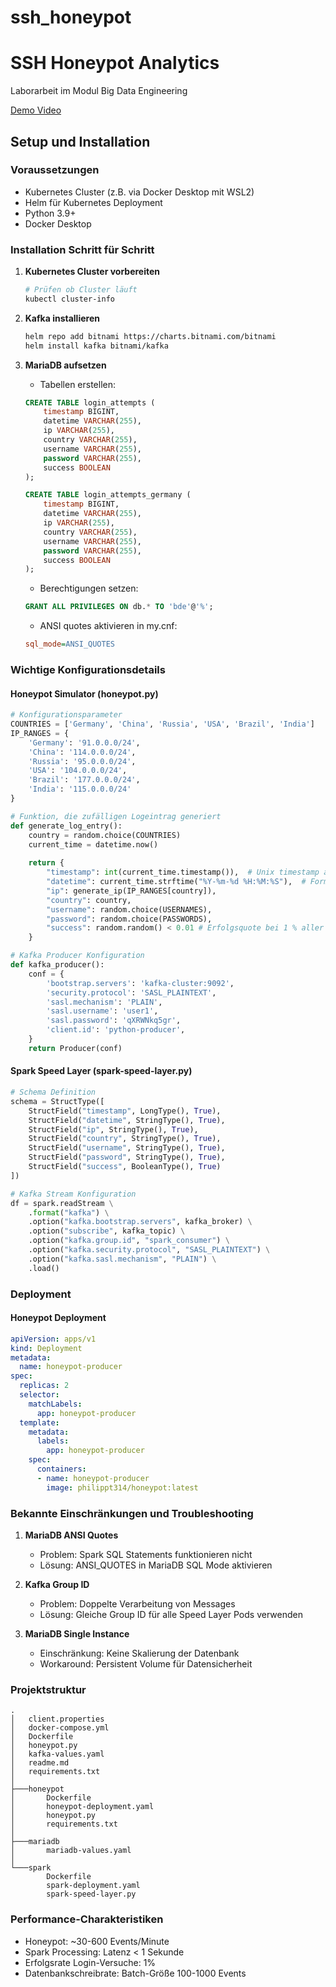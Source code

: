 # ssh_honeypot

# SSH Honeypot Analytics
Laborarbeit im Modul Big Data Engineering

[Demo Video](https://youtu.be/MppFt-uCNeg)

## Setup und Installation

### Voraussetzungen
- Kubernetes Cluster (z.B. via Docker Desktop mit WSL2)
- Helm für Kubernetes Deployment
- Python 3.9+
- Docker Desktop

### Installation Schritt für Schritt

1. **Kubernetes Cluster vorbereiten**
   ```bash
   # Prüfen ob Cluster läuft
   kubectl cluster-info
   ```

2. **Kafka installieren**
   ```bash
   helm repo add bitnami https://charts.bitnami.com/bitnami
   helm install kafka bitnami/kafka
   ```

3. **MariaDB aufsetzen**
   - Tabellen erstellen:
   ```sql
   CREATE TABLE login_attempts (
       timestamp BIGINT,
       datetime VARCHAR(255),
       ip VARCHAR(255),
       country VARCHAR(255),
       username VARCHAR(255),
       password VARCHAR(255),
       success BOOLEAN
   );

   CREATE TABLE login_attempts_germany (
       timestamp BIGINT,
       datetime VARCHAR(255),
       ip VARCHAR(255),
       country VARCHAR(255),
       username VARCHAR(255),
       password VARCHAR(255),
       success BOOLEAN
   );
   ```
   - Berechtigungen setzen:
   ```sql
   GRANT ALL PRIVILEGES ON db.* TO 'bde'@'%';
   ```
   - ANSI quotes aktivieren in my.cnf:
   ```ini
   sql_mode=ANSI_QUOTES
   ```

### Wichtige Konfigurationsdetails

#### Honeypot Simulator (honeypot.py)
```python
# Konfigurationsparameter
COUNTRIES = ['Germany', 'China', 'Russia', 'USA', 'Brazil', 'India']
IP_RANGES = {
    'Germany': '91.0.0.0/24',
    'China': '114.0.0.0/24',
    'Russia': '95.0.0.0/24',
    'USA': '104.0.0.0/24',
    'Brazil': '177.0.0.0/24',
    'India': '115.0.0.0/24'
}

# Funktion, die zufälligen Logeintrag generiert
def generate_log_entry():
    country = random.choice(COUNTRIES)
    current_time = datetime.now()
    
    return {
        "timestamp": int(current_time.timestamp()),  # Unix timestamp aus current_time
        "datetime": current_time.strftime("%Y-%m-%d %H:%M:%S"),  # Formatierte Zeit aus current_time
        "ip": generate_ip(IP_RANGES[country]),
        "country": country,
        "username": random.choice(USERNAMES),
        "password": random.choice(PASSWORDS),
        "success": random.random() < 0.01 # Erfolgsquote bei 1 % aller Zugriffe
    }

# Kafka Producer Konfiguration
def kafka_producer():
    conf = {
        'bootstrap.servers': 'kafka-cluster:9092',
        'security.protocol': 'SASL_PLAINTEXT',
        'sasl.mechanism': 'PLAIN',
        'sasl.username': 'user1',
        'sasl.password': 'qXRWNkq5gr',
        'client.id': 'python-producer',
    }
    return Producer(conf)
```

#### Spark Speed Layer (spark-speed-layer.py)
```python
# Schema Definition
schema = StructType([
    StructField("timestamp", LongType(), True),
    StructField("datetime", StringType(), True),
    StructField("ip", StringType(), True),
    StructField("country", StringType(), True),
    StructField("username", StringType(), True),
    StructField("password", StringType(), True),
    StructField("success", BooleanType(), True)
])

# Kafka Stream Konfiguration
df = spark.readStream \
    .format("kafka") \
    .option("kafka.bootstrap.servers", kafka_broker) \
    .option("subscribe", kafka_topic) \
    .option("kafka.group.id", "spark_consumer") \
    .option("kafka.security.protocol", "SASL_PLAINTEXT") \
    .option("kafka.sasl.mechanism", "PLAIN") \
    .load()
```

### Deployment

#### Honeypot Deployment
```yaml
apiVersion: apps/v1
kind: Deployment
metadata:
  name: honeypot-producer
spec:
  replicas: 2
  selector:
    matchLabels:
      app: honeypot-producer
  template:
    metadata:
      labels:
        app: honeypot-producer
    spec:
      containers:
      - name: honeypot-producer
        image: philippt314/honeypot:latest
```

### Bekannte Einschränkungen und Troubleshooting

1. **MariaDB ANSI Quotes**
   - Problem: Spark SQL Statements funktionieren nicht
   - Lösung: ANSI_QUOTES in MariaDB SQL Mode aktivieren

2. **Kafka Group ID**
   - Problem: Doppelte Verarbeitung von Messages
   - Lösung: Gleiche Group ID für alle Speed Layer Pods verwenden

3. **MariaDB Single Instance**
   - Einschränkung: Keine Skalierung der Datenbank
   - Workaround: Persistent Volume für Datensicherheit

### Projektstruktur
```
.
│   client.properties
│   docker-compose.yml
│   Dockerfile
│   honeypot.py
│   kafka-values.yaml
│   readme.md
│   requirements.txt
│
├───honeypot
│       Dockerfile
│       honeypot-deployment.yaml
│       honeypot.py
│       requirements.txt
│
├───mariadb
│       mariadb-values.yaml
│
└───spark
        Dockerfile
        spark-deployment.yaml
        spark-speed-layer.py
```

### Performance-Charakteristiken

- Honeypot: ~30-600 Events/Minute
- Spark Processing: Latenz < 1 Sekunde
- Erfolgsrate Login-Versuche: 1%
- Datenbankschreibrate: Batch-Größe 100-1000 Events

